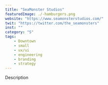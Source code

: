 ```yaml
---
title: "SeaMonster Studios"
featuredImage: ./-hamburgers.png
website: "https://www.seamonsterstudios.com/"
twit: "https://twitter.com/the_seamonsters"
inst: ""
category: "S"
tags:
    - Downtown
    - small
    - ux/ui
    - engineering
    - branding
    - strategy
---
```


Description
